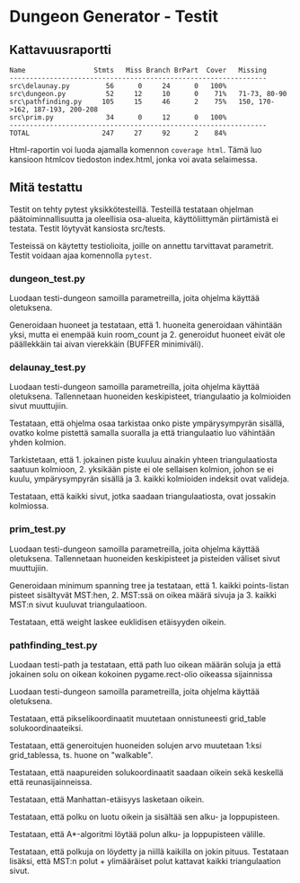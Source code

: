 # Dungeon Generator - Testit

## Kattavuusraportti

```
Name                 Stmts   Miss Branch BrPart  Cover   Missing
----------------------------------------------------------------
src\delaunay.py         56      0     24      0   100%
src\dungeon.py          52     12     10      0    71%   71-73, 80-90
src\pathfinding.py     105     15     46      2    75%   150, 170->162, 187-193, 200-208
src\prim.py             34      0     12      0   100%
----------------------------------------------------------------
TOTAL                  247     27     92      2    84%
```

Html-raportin voi luoda ajamalla komennon `coverage html`. Tämä luo kansioon htmlcov tiedoston index.html, jonka voi avata selaimessa.

## Mitä testattu

Testit on tehty pytest yksikkötesteillä. Testeillä testataan ohjelman päätoiminnallisuutta ja oleellisia osa-alueita, käyttöliittymän piirtämistä ei testata. Testit löytyvät kansiosta src/tests.

Testeissä on käytetty testiolioita, joille on annettu tarvittavat parametrit. Testit voidaan ajaa komennolla `pytest`.


### dungeon_test.py

Luodaan testi-dungeon samoilla parametreilla, joita ohjelma käyttää oletuksena. 

Generoidaan huoneet ja testataan, että 1. huoneita generoidaan vähintään yksi, mutta ei enempää kuin room_count ja 2. generoidut huoneet eivät ole päällekkäin tai aivan vierekkäin (BUFFER minimiväli).

### delaunay_test.py

Luodaan testi-dungeon samoilla parametreilla, joita ohjelma käyttää oletuksena. Tallennetaan huoneiden keskipisteet, triangulaatio ja kolmioiden sivut muuttujiin.

Testataan, että ohjelma osaa tarkistaa onko piste ympärysympyrän sisällä, ovatko kolme pistettä samalla suoralla ja että triangulaatio luo vähintään yhden kolmion.

Tarkistetaan, että 1. jokainen piste kuuluu ainakin yhteen triangulaatiosta saatuun kolmioon, 2. yksikään piste ei ole sellaisen kolmion, johon se ei kuulu, ympärysympyrän sisällä ja 3. kaikki kolmioiden indeksit ovat valideja.

Testataan, että kaikki sivut, jotka saadaan triangulaatiosta, ovat jossakin kolmiossa.

### prim_test.py

Luodaan testi-dungeon samoilla parametreilla, joita ohjelma käyttää oletuksena. Tallennetaan huoneiden keskipisteet ja pisteiden väliset sivut muuttujiin.

Generoidaan minimum spanning tree ja testataan, että 1. kaikki points-listan pisteet sisältyvät MST:hen, 2. MST:ssä on oikea määrä sivuja ja 3. kaikki MST:n sivut kuuluvat triangulaatioon.

Testataan, että weight laskee euklidisen etäisyyden oikein.

### pathfinding_test.py

Luodaan testi-path ja testataan, että path luo oikean määrän soluja ja että jokainen solu on oikean kokoinen pygame.rect-olio oikeassa sijainnissa

Luodaan testi-dungeon samoilla parametreilla, joita ohjelma käyttää oletuksena.

Testataan, että pikselikoordinaatit muutetaan onnistuneesti grid_table solukoordinaateiksi.

Testataan, että generoitujen huoneiden solujen arvo muutetaan 1:ksi grid_tablessa, ts. huone on "walkable".

Testataan, että naapureiden solukoordinaatit saadaan oikein sekä keskellä että reunasijainneissa.

Testataan, että Manhattan-etäisyys lasketaan oikein.

Testataan, että polku on luotu oikein ja sisältää sen alku- ja loppupisteen.

Testataan, että A*-algoritmi löytää polun alku- ja loppupisteen välille.

Testataan, että polkuja on löydetty ja niillä kaikilla on jokin pituus. Testataan lisäksi, että MST:n polut + ylimääräiset polut kattavat kaikki triangulaation sivut.